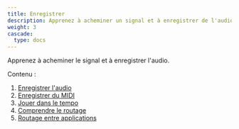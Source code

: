 ```yaml
---
title: Enregistrer
description: Apprenez à acheminer un signal et à enregistrer de l'audio avec Ardour.
weight: 3
cascade:
  type: docs
---
```


Apprenez à acheminer le signal et à enregistrer l'audio.

Contenu :

1. [Enregistrer l'audio](recording-audio/)
2. [Enregistrer du MIDI](recording-midi/)
3. [Jouer dans le tempo](performing-on-time/)
4. [Comprendre le routage](understanding-routing/)
5. [Routage entre applications](routing-between-applications/)